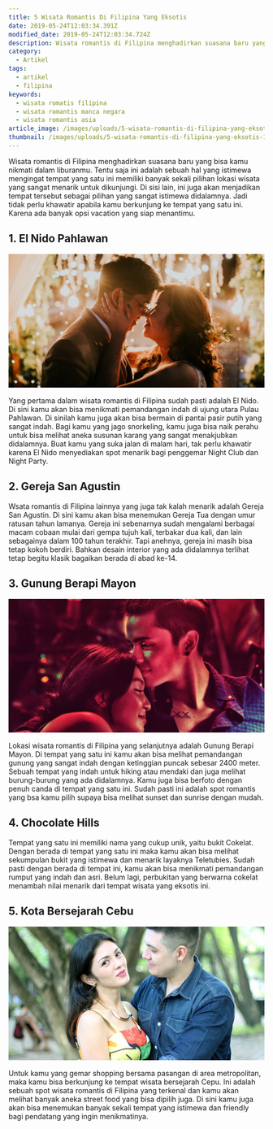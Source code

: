 ```yaml
---
title: 5 Wisata Romantis Di Filipina Yang Eksotis
date: 2019-05-24T12:03:34.391Z
modified_date: 2019-05-24T12:03:34.724Z
description: Wisata romantis di Filipina menghadirkan suasana baru yang bisa kamu nikmati dalam liburanmu.
category:
  - Artikel
tags:
  - artikel
  - filipina
keywords:
  - wisata romatis filipina
  - wisata romantis manca negara
  - wisata romantis asia 
article_image: /images/uploads/5-wisata-romantis-di-filipina-yang-eksotis-1.jpg
thumbnail: /images/uploads/5-wisata-romantis-di-filipina-yang-eksotis-1-006.jpg
---
```

Wisata romantis di Filipina menghadirkan suasana baru yang bisa kamu nikmati dalam liburanmu. Tentu saja ini adalah sebuah hal yang istimewa mengingat tempat yang satu ini memiliki banyak sekali pilihan lokasi wisata yang sangat menarik untuk dikunjungi. Di sisi lain, ini juga akan menjadikan tempat tersebut sebagai pilihan yang sangat istimewa didalamnya. Jadi tidak perlu khawatir apabila kamu berkunjung ke tempat yang satu ini. Karena ada banyak opsi vacation yang siap menantimu. 



## 1. El Nido Pahlawan

![5 Wisata Romantis Di Filipina Yang Eksotis](/images/uploads/5-wisata-romantis-di-filipina-yang-eksotis-3.jpg)

Yang pertama dalam wisata romantis di Filipina sudah pasti adalah El Nido. Di sini kamu akan bisa menikmati pemandangan indah di ujung utara Pulau Pahlawan. Di sinilah kamu juga akan bisa bermain di pantai pasir putih yang sangat indah. Bagi kamu yang jago snorkeling, kamu juga bisa naik perahu untuk bisa melihat aneka susunan karang yang sangat menakjubkan didalamnya. Buat kamu yang suka jalan di malam hari, tak perlu khawatir karena El Nido menyediakan spot menarik bagi penggemar Night Club dan Night Party.



## 2. Gereja San Agustin

Wsata romantis di Filipina lainnya yang juga tak kalah menarik adalah Gereja San Agustin. Di sini kamu akan bisa menemukan Gereja Tua dengan umur ratusan tahun lamanya. Gereja ini sebenarnya sudah mengalami berbagai macam cobaan mulai dari gempa tujuh kali, terbakar dua kali, dan lain sebagainya dalam 100 tahun terakhir. Tapi anehnya, gereja ini masih bisa tetap kokoh berdiri. Bahkan desain interior yang ada didalamnya terlihat tetap begitu klasik bagaikan berada di abad ke-14.



## 3. Gunung Berapi Mayon

![5 Wisata Romantis Di Filipina Yang Eksotis](/images/uploads/5-wisata-romantis-di-filipina-yang-eksotis-2.jpg)

Lokasi wisata romantis di Filipina yang selanjutnya adalah Gunung Berapi Mayon. Di tempat yang satu ini kamu akan bisa melihat pemandangan gunung yang sangat indah dengan ketinggian puncak sebesar 2400 meter. Sebuah tempat yang indah untuk hiking atau mendaki dan juga melihat burung-burung yang ada didalamnya. Kamu juga bisa berfoto dengan penuh canda di tempat yang satu ini. Sudah pasti ini adalah spot romantis yang bsa kamu pilih supaya bisa melihat sunset dan sunrise dengan mudah.



## 4. Chocolate Hills

Tempat yang satu ini memiliki nama yang cukup unik, yaitu bukit Cokelat. Dengan berada di tempat yang satu ini maka kamu akan bisa melihat sekumpulan bukit yang istimewa dan menarik layaknya Teletubies. Sudah pasti dengan berada di tempat ini, kamu akan bisa menikmati pemandangan rumput yang indah dan asri. Belum lagi, perbukitan yang berwarna cokelat menambah nilai menarik dari tempat wisata yang eksotis ini.



## 5. Kota Bersejarah Cebu

![5 Wisata Romantis Di Filipina Yang Eksotis](/images/uploads/5-wisata-romantis-di-filipina-yang-eksotis-1.jpg)

Untuk kamu yang gemar shopping bersama pasangan di area metropolitan, maka kamu bisa berkunjung ke tempat wisata bersejarah Cepu. Ini adalah sebuah spot wisata romantis di Filipina yang terkenal dan kamu akan melihat banyak aneka street food yang bisa dipilih juga. Di sini kamu juga akan bisa menemukan banyak sekali tempat yang istimewa dan friendly bagi pendatang yang ingin menikmatinya.
